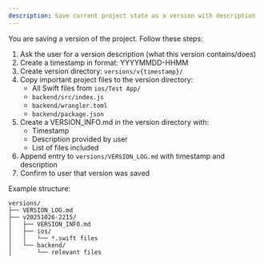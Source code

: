 ```yaml
---
description: Save current project state as a version with description
---
```


You are saving a version of the project. Follow these steps:

1. Ask the user for a version description (what this version contains/does)
2. Create a timestamp in format: YYYYMMDD-HHMM
3. Create version directory: `versions/v{timestamp}/`
4. Copy important project files to the version directory:
   - All Swift files from `ios/Test App/`
   - `backend/src/index.js`
   - `backend/wrangler.toml`
   - `backend/package.json`
5. Create a VERSION_INFO.md in the version directory with:
   - Timestamp
   - Description provided by user
   - List of files included
6. Append entry to `versions/VERSION_LOG.md` with timestamp and description
7. Confirm to user that version was saved

Example structure:
```
versions/
├── VERSION_LOG.md
├── v20251026-2215/
│   ├── VERSION_INFO.md
│   ├── ios/
│   │   └── *.swift files
│   └── backend/
│       └── relevant files
```
